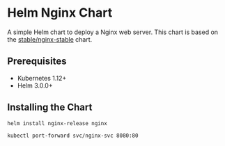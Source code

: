 # Helm Nginx Chart

A simple Helm chart to deploy a Nginx web server. This chart is based on the [stable/nginx-stable](https://github.com/nginxinc/helm-charts) chart.

## Prerequisites

- Kubernetes 1.12+
- Helm 3.0.0+


## Installing the Chart
```bash
helm install nginx-release nginx

kubectl port-forward svc/nginx-svc 8080:80
```